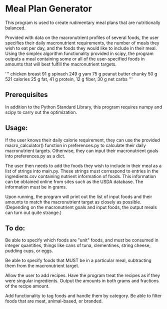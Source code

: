 # Meal Plan Generator

This program is used to create rudimentary meal plans that are nutritionally balanced.

Provided with data on the macronutrient profiles of several foods, the user specifies their daily macronutrient requirements, the number of meals they wish to eat per day, and the foods they would like to include in their meal. Using the simplex algorithm functionality provided in scipy, the program outputs a meal containing some or all of the user-specified foods in amounts that will best fulfill the macronutrient targets.

'''
chicken breast
    91 g
spinach
    249 g
yam
    75 g
peanut butter chunky
    50 g
521 calories
25 g fat,  41 g protein,  12 g fiber,  30 g net carbs
'''

## Prerequisites

In addition to the Python Standard Library, this program requires numpy and scipy to carry out the optimization.

## Usage:

If the user knows their daily calorie requirement, they can use the provided macro_calculator() function in preferences.py to calculate their daily macronutrient targets. Otherwise, they can input their macronutrient goals into preferences.py as a dict.

The user then needs to add the foods they wish to include in their meal as a list of strings into main.py. These strings must correspond to entries in the ingredients.csv containing nutrient information of foods. This information can be obtained online from sites such as the USDA database. The information must be in grams.

Upon running, the program will print out the list of input foods and their amounts to match the macronutrient target as closely as possible. (Depending on the macronutrient goals and input foods, the output meals can turn out quite strange.)

## To do:

Be able to specify which foods are "unit" foods, and must be consumed in integer quantities, things like cans of tuna, clementines, string cheese, pudding cups, or eggs.

Be able to specify foods that MUST be in a particular meal, subtracting them from the macronutrient target.

Allow the user to add recipes. Have the program treat the recipes as if they were singular ingredients. Output the amounts in both grams and fractions of the recipe amount.

Add functionality to tag foods and handle them by category. Be able to filter foods that are meat, animal-based, or branded.